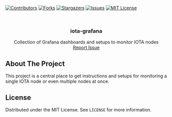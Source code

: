 <!--
*** This README is based on the Best-README-Template [https://github.com/othneildrew/Best-README-Template]
-->



<!-- PROJECT SHIELDS -->
<!--
*** I'm using markdown "reference style" links for readability.
*** Reference links are enclosed in brackets [ ] instead of parentheses ( ).
*** See the bottom of this document for the declaration of the reference variables
*** for contributors-url, forks-url, etc. This is an optional, concise syntax you may use.
*** https://www.markdownguide.org/basic-syntax/#reference-style-links
-->
[![Contributors][contributors-shield]][contributors-url]
[![Forks][forks-shield]][forks-url]
[![Stargazers][stars-shield]][stars-url]
[![Issues][issues-shield]][issues-url]
[![MIT License][license-shield]][license-url]



<br />
<p align="center">
  <h3 align="center">iota-grafana</h3>
  <p align="center">
    Collection of Grafana dashboards and setups to monitor IOTA nodes
    <br />
    <a href="https://github.com/Dr-Electron/iota-grafana/issues">Report Issue</a>
  </p>
</p>





## About The Project

This project is a central place to get instructions and setups for monitoring a single IOTA node or even multiple nodes at once.



## License

Distributed under the MIT License. See `LICENSE` for more information.





<!-- MARKDOWN LINKS & IMAGES -->
<!-- https://www.markdownguide.org/basic-syntax/#reference-style-links -->
[contributors-shield]: https://img.shields.io/github/contributors/Dr-Electron/iota-grafana.svg?style=for-the-badge
[contributors-url]: https://github.com/Dr-Electron/iota-grafana/graphs/contributors
[forks-shield]: https://img.shields.io/github/forks/Dr-Electron/iota-grafana.svg?style=for-the-badge
[forks-url]: https://github.com/Dr-Electron/iota-grafana/network/members
[stars-shield]: https://img.shields.io/github/stars/Dr-Electron/iota-grafana.svg?style=for-the-badge
[stars-url]: https://github.com/Dr-Electron/iota-grafana/stargazers
[issues-shield]: https://img.shields.io/github/issues/Dr-Electron/iota-grafana.svg?style=for-the-badge
[issues-url]: https://github.com/Dr-Electron/iota-grafana/issues
[license-shield]: https://img.shields.io/github/license/Dr-Electron/iota-grafana.svg?style=for-the-badge
[license-url]: https://github.com/Dr-Electron/iota-grafana/blob/main/LICENSE
